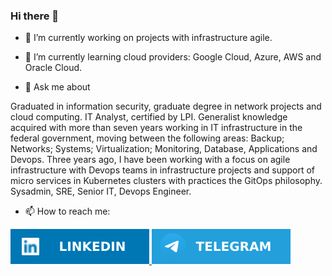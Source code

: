 ### Hi there 👋

- 🔭 I’m currently working on projects with infrastructure agile.
- 🌱 I’m currently learning cloud providers: Google Cloud, Azure, AWS and Oracle Cloud.

- 💬 Ask me about

Graduated in information security, graduate degree in network projects and cloud computing. IT Analyst, certified by LPI. Generalist knowledge acquired with more than seven years working in IT infrastructure in the federal government, moving between the following areas: Backup; Networks; Systems; Virtualization; Monitoring, Database, Applications and Devops. Three years ago, I have been working with a focus on agile infrastructure with Devops teams in infrastructure projects and support of micro services in Kubernetes clusters with practices the GitOps philosophy. Sysadmin, SRE, Senior IT, Devops Engineer.

- 📫 How to reach me:

[![](linkedin.svg)
](https://www.linkedin.com/in/ederqueirozdf)
[![](telegram.svg)](https://t.me/ederqueirozdf)











